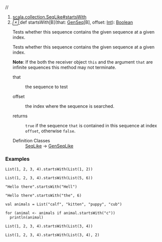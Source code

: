 //
<ol>
<li><a href="https://www.scala-lang.org/api/2.12.3/scala/collection/immutable/List.html#startsWith[B](that:scala.collection.GenSeq[B],offset:Int):Boolean">scala.collection.SeqLike#startsWith</a></li>
<li name="scala.collection.SeqLike#startsWith" visbl="pub" class="indented0 " data-isabs="false" fullcomment="yes" group="Ungrouped"> <a id="startsWith[B](that:scala.collection.GenSeq[B],offset:Int):Boolean"></a><a id="startsWith[B](GenSeq[B],Int):Boolean"></a> <span class="permalink"> <a href="../../../scala/collection/immutable/List.html#startsWith[B](that:scala.collection.GenSeq[B],offset:Int):Boolean" title="Permalink"> <i class="material-icons"></i> </a> </span> <span class="modifier_kind"> <span class="modifier"></span> <span class="kind">def</span> </span> <span class="symbol"> <span class="name">startsWith</span><span class="tparams">[<span name="B">B</span>]</span><span class="params">(<span name="that">that: <a href="../GenSeq.html" class="extype" name="scala.collection.GenSeq">GenSeq</a>[<span class="extype" name="scala.collection.SeqLike.startsWith.B">B</span>]</span>, <span name="offset">offset: <a href="../../Int.html" class="extype" name="scala.Int">Int</a></span>)</span><span class="result">: <a href="../../Boolean.html" class="extype" name="scala.Boolean">Boolean</a></span> </span> <p class="shortcomment cmt">Tests whether this sequence contains the given sequence at a given index.</p>
 <div class="fullcomment">
  <div class="comment cmt">
   <p>Tests whether this sequence contains the given sequence at a given index.</p>
   <p><b>Note</b>: If the both the receiver object <code>this</code> and the argument <code>that</code> are infinite sequences this method may not terminate. </p>
  </div>
  <dl class="paramcmts block">
   <dt class="param">
    that
   </dt>
   <dd class="cmt">
    <p>the sequence to test</p>
   </dd>
   <dt class="param">
    offset
   </dt>
   <dd class="cmt">
    <p>the index where the sequence is searched.</p>
   </dd>
   <dt>
    returns
   </dt>
   <dd class="cmt">
    <p><code>true</code> if the sequence <code>that</code> is contained in this sequence at index <code>offset</code>, otherwise <code>false</code>.</p>
   </dd>
  </dl>
  <dl class="attributes block"> 
   <dt>
    Definition Classes
   </dt>
   <dd>
    <a href="../SeqLike.html" class="extype" name="scala.collection.SeqLike">SeqLike</a> → 
    <a href="../GenSeqLike.html" class="extype" name="scala.collection.GenSeqLike">GenSeqLike</a>
   </dd>
  </dl>
 </div> </li>
        </ol>


### Examples





```tut
List(1, 2, 3, 4).startsWith(List(1, 2))
```

```tut
List(1, 2, 3, 4).startsWith(List(5, 6))
```

```tut
"Hello there".startsWith("Hell")
```

```tut
"Hello there".startsWith("the", 6)
```

```tut:silent
val animals = List("calf", "kitten", "puppy", "cub")
```
```tut
for (animal <- animals if animal.startsWith("c"))
  println(animal)
```

```tut
List(1, 2, 3, 4).startsWith(List(3, 4))
```


```tut
List(1, 2, 3, 4).startsWith(List(3, 4), 2)
```
















